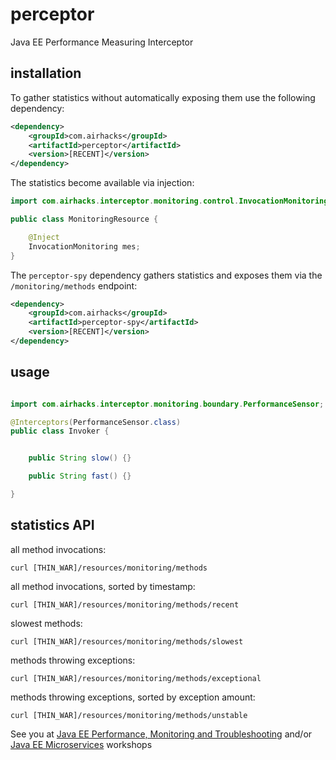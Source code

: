 # perceptor
Java EE Performance Measuring Interceptor


## installation

To gather statistics without automatically exposing them use the following dependency:

```xml
<dependency>
    <groupId>com.airhacks</groupId>
    <artifactId>perceptor</artifactId>
    <version>[RECENT]</version>
</dependency>
```
The statistics become available via injection:

```java
import com.airhacks.interceptor.monitoring.control.InvocationMonitoring;

public class MonitoringResource {

    @Inject
    InvocationMonitoring mes;
}
```

The `perceptor-spy` dependency gathers statistics and exposes them via
the `/monitoring/methods` endpoint:

```xml
<dependency>
    <groupId>com.airhacks</groupId>
    <artifactId>perceptor-spy</artifactId>
    <version>[RECENT]</version>
</dependency>
```

## usage

```java

import com.airhacks.interceptor.monitoring.boundary.PerformanceSensor;

@Interceptors(PerformanceSensor.class)
public class Invoker {


    public String slow() {}

    public String fast() {}

}
```

## statistics API

all method invocations:

`curl [THIN_WAR]/resources/monitoring/methods`

all method invocations, sorted by timestamp:

`curl [THIN_WAR]/resources/monitoring/methods/recent`


slowest methods:

`curl [THIN_WAR]/resources/monitoring/methods/slowest`

methods throwing exceptions:

`curl [THIN_WAR]/resources/monitoring/methods/exceptional`

methods throwing exceptions, sorted by exception amount:

`curl [THIN_WAR]/resources/monitoring/methods/unstable`


See you at [Java EE Performance, Monitoring and Troubleshooting](http://workshops.adam-bien.com/performance.htm) and/or [Java EE Microservices](http://workshops.adam-bien.com/microservices.htm) workshops
